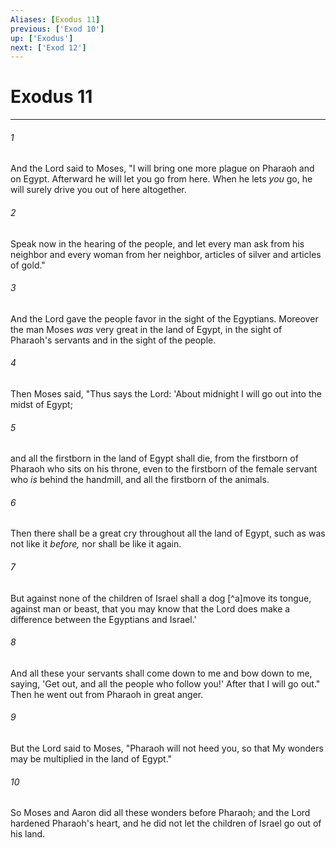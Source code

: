 ```yaml
---
Aliases: [Exodus 11]
previous: ['Exod 10']
up: ['Exodus']
next: ['Exod 12']
---
```

# Exodus 11

***


###### 1 
And the Lord said to Moses, "I will bring one more plague on Pharaoh and on Egypt. Afterward he will let you go from here. When he lets _you_ go, he will surely drive you out of here altogether. 

###### 2 
Speak now in the hearing of the people, and let every man ask from his neighbor and every woman from her neighbor, articles of silver and articles of gold." 

###### 3 
And the Lord gave the people favor in the sight of the Egyptians. Moreover the man Moses _was_ very great in the land of Egypt, in the sight of Pharaoh's servants and in the sight of the people. 

###### 4 
Then Moses said, "Thus says the Lord: 'About midnight I will go out into the midst of Egypt; 

###### 5 
and all the firstborn in the land of Egypt shall die, from the firstborn of Pharaoh who sits on his throne, even to the firstborn of the female servant who _is_ behind the handmill, and all the firstborn of the animals. 

###### 6 
Then there shall be a great cry throughout all the land of Egypt, such as was not like it _before,_ nor shall be like it again. 

###### 7 
But against none of the children of Israel shall a dog [^a]move its tongue, against man or beast, that you may know that the Lord does make a difference between the Egyptians and Israel.' 

###### 8 
And all these your servants shall come down to me and bow down to me, saying, 'Get out, and all the people who follow you!' After that I will go out." Then he went out from Pharaoh in great anger. 

###### 9 
But the Lord said to Moses, "Pharaoh will not heed you, so that My wonders may be multiplied in the land of Egypt." 

###### 10 
So Moses and Aaron did all these wonders before Pharaoh; and the Lord hardened Pharaoh's heart, and he did not let the children of Israel go out of his land.
